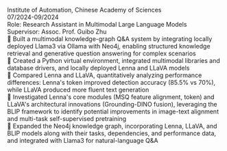 Institute of Automation, Chinese Academy of Sciences  
07/2024-09/2024  
Role: Research Assistant in Multimodal Large Language Models  
Supervisor: Assoc. Prof. Guibo Zhu  
	Built a multimodal knowledge-graph Q&A system by integrating locally deployed Llama3 via Ollama with Neo4j, enabling structured knowledge retrieval and generative question answering for complex scenarios  
	Created a Python virtual environment, integrated multimodal libraries and database drivers, and locally deployed Lenna and LLaVA models  
	Compared Lenna and LLaVA, quantitatively analyzing performance differences: Lenna's <DET> token improved detection accuracy (85.5% vs 70%), while LLaVA produced more fluent text generation  
	Investigated Lenna's core modules (MSQ feature alignment, <DET> token) and LLaVA's architectural innovations (Grounding-DINO fusion), leveraging the BLIP framework to identify potential improvements in image-text alignment and multi-task self-supervised pretraining  
	Expanded the Neo4j knowledge graph, incorporating Lenna, LLaVA, and BLIP models along with their tasks, dependencies, and performance data, and integrated with Llama3 for natural-language Q&A

